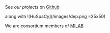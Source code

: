 See *our projects* on [Github](https://github.com/szegedai)

along with ![HuSpaCy](/images/dep.png =25x50)

We are consortium members of [MILAB](https://mi.nemzetilabor.hu/) 
